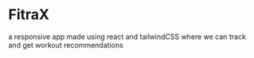# FitraX
a responsive app made using react and tailwindCSS where we can track and get workout recommendations
